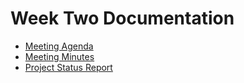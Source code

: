 # Week Two Documentation
- [Meeting Agenda](./Week2_Meeting_Agenda.pdf)
- [Meeting Minutes](./Week2_Meeting_Minutes.pdf)
- [Project Status Report](./Week2_Project_Status_Report.pdf)